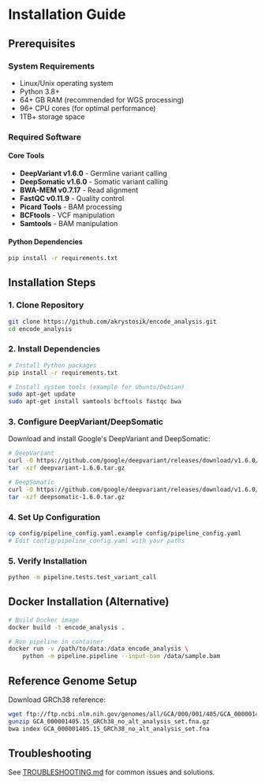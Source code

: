 # Installation Guide

## Prerequisites

### System Requirements
- Linux/Unix operating system
- Python 3.8+
- 64+ GB RAM (recommended for WGS processing)
- 96+ CPU cores (for optimal performance)
- 1TB+ storage space

### Required Software

#### Core Tools
- **DeepVariant v1.6.0** - Germline variant calling
- **DeepSomatic v1.6.0** - Somatic variant calling  
- **BWA-MEM v0.7.17** - Read alignment
- **FastQC v0.11.9** - Quality control
- **Picard Tools** - BAM processing
- **BCFtools** - VCF manipulation
- **Samtools** - BAM manipulation

#### Python Dependencies
```bash
pip install -r requirements.txt
```

## Installation Steps

### 1. Clone Repository
```bash
git clone https://github.com/akrystosik/encode_analysis.git
cd encode_analysis
```

### 2. Install Dependencies
```bash
# Install Python packages
pip install -r requirements.txt

# Install system tools (example for Ubuntu/Debian)
sudo apt-get update
sudo apt-get install samtools bcftools fastqc bwa
```

### 3. Configure DeepVariant/DeepSomatic
Download and install Google's DeepVariant and DeepSomatic:

```bash
# DeepVariant
curl -O https://github.com/google/deepvariant/releases/download/v1.6.0/deepvariant-1.6.0.tar.gz
tar -xzf deepvariant-1.6.0.tar.gz

# DeepSomatic  
curl -O https://github.com/google/deepvariant/releases/download/v1.6.0/deepsomatic-1.6.0.tar.gz
tar -xzf deepsomatic-1.6.0.tar.gz
```

### 4. Set Up Configuration
```bash
cp config/pipeline_config.yaml.example config/pipeline_config.yaml
# Edit config/pipeline_config.yaml with your paths
```

### 5. Verify Installation
```bash
python -m pipeline.tests.test_variant_call
```

## Docker Installation (Alternative)

```bash
# Build Docker image
docker build -t encode_analysis .

# Run pipeline in container
docker run -v /path/to/data:/data encode_analysis \
    python -m pipeline.pipeline --input-bam /data/sample.bam
```

## Reference Genome Setup

Download GRCh38 reference:
```bash
wget ftp://ftp.ncbi.nlm.nih.gov/genomes/all/GCA/000/001/405/GCA_000001405.15_GRCh38/seqs_for_alignment_pipelines.ucsc_ids/GCA_000001405.15_GRCh38_no_alt_analysis_set.fna.gz
gunzip GCA_000001405.15_GRCh38_no_alt_analysis_set.fna.gz
bwa index GCA_000001405.15_GRCh38_no_alt_analysis_set.fna
```

## Troubleshooting

See [TROUBLESHOOTING.md](TROUBLESHOOTING.md) for common issues and solutions.